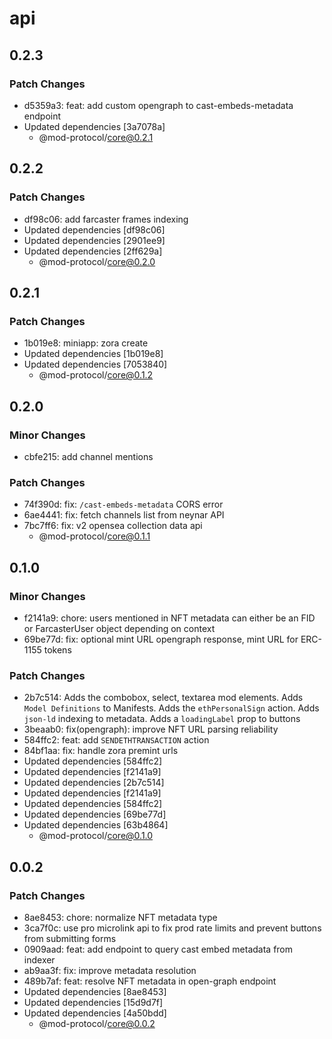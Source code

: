 # api

## 0.2.3

### Patch Changes

- d5359a3: feat: add custom opengraph to cast-embeds-metadata endpoint
- Updated dependencies [3a7078a]
  - @mod-protocol/core@0.2.1

## 0.2.2

### Patch Changes

- df98c06: add farcaster frames indexing
- Updated dependencies [df98c06]
- Updated dependencies [2901ee9]
- Updated dependencies [2ff629a]
  - @mod-protocol/core@0.2.0

## 0.2.1

### Patch Changes

- 1b019e8: miniapp: zora create
- Updated dependencies [1b019e8]
- Updated dependencies [7053840]
  - @mod-protocol/core@0.1.2

## 0.2.0

### Minor Changes

- cbfe215: add channel mentions

### Patch Changes

- 74f390d: fix: `/cast-embeds-metadata` CORS error
- 6ae4441: fix: fetch channels list from neynar API
- 7bc7ff6: fix: v2 opensea collection data api
  - @mod-protocol/core@0.1.1

## 0.1.0

### Minor Changes

- f2141a9: chore: users mentioned in NFT metadata can either be an FID or FarcasterUser object depending on context
- 69be77d: fix: optional mint URL opengraph response, mint URL for ERC-1155 tokens

### Patch Changes

- 2b7c514: Adds the combobox, select, textarea mod elements. Adds `Model Definitions` to Manifests. Adds the `ethPersonalSign` action. Adds `json-ld` indexing to metadata. Adds a `loadingLabel` prop to buttons
- 3beaab0: fix(opengraph): improve NFT URL parsing reliability
- 584ffc2: feat: add `SENDETHTRANSACTION` action
- 84bf1aa: fix: handle zora premint urls
- Updated dependencies [584ffc2]
- Updated dependencies [f2141a9]
- Updated dependencies [2b7c514]
- Updated dependencies [f2141a9]
- Updated dependencies [584ffc2]
- Updated dependencies [69be77d]
- Updated dependencies [63b4864]
  - @mod-protocol/core@0.1.0

## 0.0.2

### Patch Changes

- 8ae8453: chore: normalize NFT metadata type
- 3ca7f0c: use pro microlink api to fix prod rate limits and prevent buttons from submitting forms
- 0909aad: feat: add endpoint to query cast embed metadata from indexer
- ab9aa3f: fix: improve metadata resolution
- 489b7af: feat: resolve NFT metadata in open-graph endpoint
- Updated dependencies [8ae8453]
- Updated dependencies [15d9d7f]
- Updated dependencies [4a50bdd]
  - @mod-protocol/core@0.0.2
